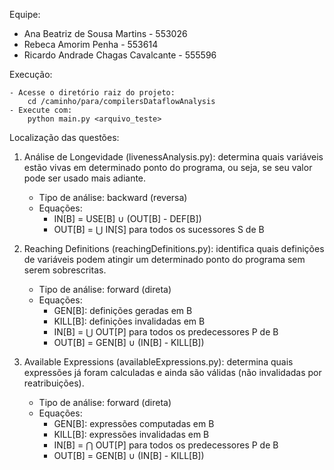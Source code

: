 Equipe:
- Ana Beatriz de Sousa Martins - 553026
- Rebeca Amorim Penha - 553614
- Ricardo Andrade Chagas Cavalcante - 555596

Execução:

    - Acesse o diretório raiz do projeto:
        cd /caminho/para/compilersDataflowAnalysis
    - Execute com:
        python main.py <arquivo_teste>

Localização das questões:

1. Análise de Longevidade (livenessAnalysis.py): determina quais variáveis estão vivas em determinado ponto do programa, ou seja, se seu valor pode ser usado mais adiante.
    - Tipo de análise: backward (reversa)
    - Equações:
        - IN[B] = USE[B] ∪ (OUT[B] - DEF[B])
        - OUT[B] = ⋃ IN[S] para todos os sucessores S de B

2. Reaching Definitions (reachingDefinitions.py): identifica quais definições de variáveis podem atingir um determinado ponto do programa sem serem sobrescritas.
    - Tipo de análise: forward (direta)
    - Equações:
        - GEN[B]: definições geradas em B
        - KILL[B]: definições invalidadas em B
        - IN[B] = ⋃ OUT[P] para todos os predecessores P de B
        - OUT[B] = GEN[B] ∪ (IN[B] - KILL[B])

3. Available Expressions (availableExpressions.py): determina quais expressões já foram calculadas e ainda são válidas (não invalidadas por reatribuições).
    - Tipo de análise: forward (direta)
    - Equações:
        - GEN[B]: expressões computadas em B
        - KILL[B]: expressões invalidadas em B
        - IN[B] = ⋂ OUT[P] para todos os predecessores P de B
        - OUT[B] = GEN[B] ∪ (IN[B] - KILL[B])
